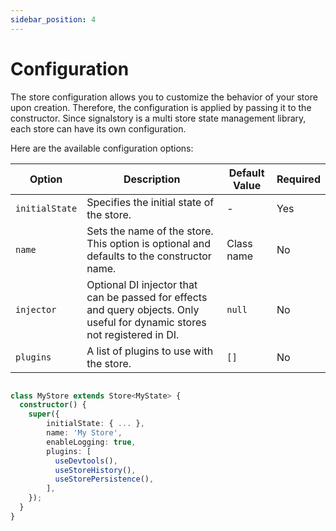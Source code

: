```yaml
---
sidebar_position: 4
---
```


# Configuration

The store configuration allows you to customize the behavior of your store upon creation. Therefore, the configuration is applied by passing it to the constructor. Since signalstory is a multi store state management library, each store can have its own configuration.

Here are the available configuration options:

| Option         | Description                                                                                                                 | Default Value | Required |
| -------------- | --------------------------------------------------------------------------------------------------------------------------- | ------------- | -------- |
| `initialState` | Specifies the initial state of the store.                                                                                   | -             | Yes      |
| `name`         | Sets the name of the store. This option is optional and defaults to the constructor name.                                   | Class name    | No       |
| `injector`     | Optional DI injector that can be passed for effects and query objects. Only useful for dynamic stores not registered in DI. | `null`        | No       |
| `plugins`      | A list of plugins to use with the store.                                                                                    | `[]`          | No       |

```typescript

class MyStore extends Store<MyState> {
  constructor() {
    super({
        initialState: { ... },
        name: 'My Store',
        enableLogging: true,
        plugins: [
          useDevtools(),
          useStoreHistory(),
          useStorePersistence(),
        ],
    });
  }
}

```
